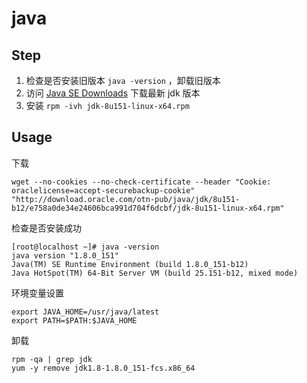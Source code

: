 # java

## Step
1. 检查是否安装旧版本 ` java -version ` ，卸载旧版本
2. 访问 [Java SE Downloads](http://www.oracle.com/technetwork/java/javase/downloads/index.html) 下载最新 jdk 版本
3. 安装 `rpm -ivh jdk-8u151-linux-x64.rpm`

## Usage

下载

``` 
wget --no-cookies --no-check-certificate --header "Cookie: oraclelicense=accept-securebackup-cookie" "http://download.oracle.com/otn-pub/java/jdk/8u151-b12/e758a0de34e24606bca991d704f6dcbf/jdk-8u151-linux-x64.rpm" 
```

检查是否安装成功

```
[root@localhost ~]# java -version
java version "1.8.0_151"
Java(TM) SE Runtime Environment (build 1.8.0_151-b12)
Java HotSpot(TM) 64-Bit Server VM (build 25.151-b12, mixed mode)
```

环境变量设置

```
export JAVA_HOME=/usr/java/latest
export PATH=$PATH:$JAVA_HOME
```

卸载

```
rpm -qa | grep jdk
yum -y remove jdk1.8-1.8.0_151-fcs.x86_64 
```

